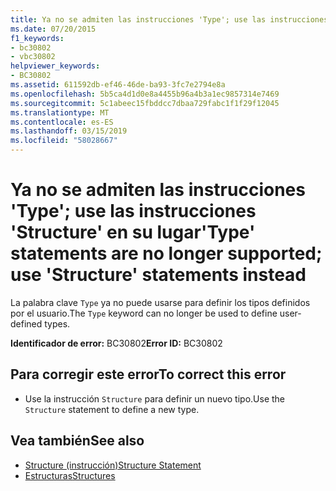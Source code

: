 ```yaml
---
title: Ya no se admiten las instrucciones 'Type'; use las instrucciones 'Structure' en su lugar
ms.date: 07/20/2015
f1_keywords:
- bc30802
- vbc30802
helpviewer_keywords:
- BC30802
ms.assetid: 611592db-ef46-46de-ba93-3fc7e2794e8a
ms.openlocfilehash: 5b5ca4d1d0e8a4455b96a4b3a1ec9857314e7469
ms.sourcegitcommit: 5c1abeec15fbddcc7dbaa729fabc1f1f29f12045
ms.translationtype: MT
ms.contentlocale: es-ES
ms.lasthandoff: 03/15/2019
ms.locfileid: "58028667"
---
```

# <a name="type-statements-are-no-longer-supported-use-structure-statements-instead"></a><span data-ttu-id="32636-102">Ya no se admiten las instrucciones 'Type'; use las instrucciones 'Structure' en su lugar</span><span class="sxs-lookup"><span data-stu-id="32636-102">'Type' statements are no longer supported; use 'Structure' statements instead</span></span>
<span data-ttu-id="32636-103">La palabra clave `Type` ya no puede usarse para definir los tipos definidos por el usuario.</span><span class="sxs-lookup"><span data-stu-id="32636-103">The `Type` keyword can no longer be used to define user-defined types.</span></span>  
  
 <span data-ttu-id="32636-104">**Identificador de error:** BC30802</span><span class="sxs-lookup"><span data-stu-id="32636-104">**Error ID:** BC30802</span></span>  
  
## <a name="to-correct-this-error"></a><span data-ttu-id="32636-105">Para corregir este error</span><span class="sxs-lookup"><span data-stu-id="32636-105">To correct this error</span></span>  
  
-   <span data-ttu-id="32636-106">Use la instrucción `Structure` para definir un nuevo tipo.</span><span class="sxs-lookup"><span data-stu-id="32636-106">Use the `Structure` statement to define a new type.</span></span>  
  
## <a name="see-also"></a><span data-ttu-id="32636-107">Vea también</span><span class="sxs-lookup"><span data-stu-id="32636-107">See also</span></span>

- [<span data-ttu-id="32636-108">Structure (instrucción)</span><span class="sxs-lookup"><span data-stu-id="32636-108">Structure Statement</span></span>](../../visual-basic/language-reference/statements/structure-statement.md)
- [<span data-ttu-id="32636-109">Estructuras</span><span class="sxs-lookup"><span data-stu-id="32636-109">Structures</span></span>](../../visual-basic/programming-guide/language-features/data-types/structures.md)
